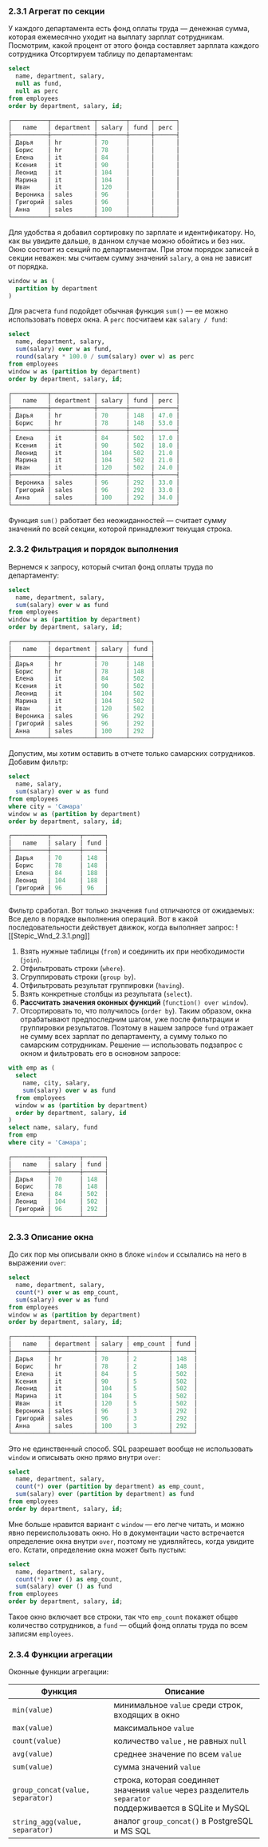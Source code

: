 ### 2.3.1 Агрегат по секции
У каждого департамента есть фонд оплаты труда — денежная сумма, которая ежемесячно уходит на выплату зарплат сотрудникам. Посмотрим, какой процент от этого фонда составляет зарплата каждого сотрудника
Отсортируем таблицу по департаментам:
```sql
select
  name, department, salary,
  null as fund,
  null as perc
from employees
order by department, salary, id;

┌──────────┬────────────┬────────┬──────┬──────┐
│   name   │ department │ salary │ fund │ perc │
├──────────┼────────────┼────────┼──────┼──────┤
│ Дарья    │ hr         │ 70     │      │      │
│ Борис    │ hr         │ 78     │      │      │
│ Елена    │ it         │ 84     │      │      │
│ Ксения   │ it         │ 90     │      │      │
│ Леонид   │ it         │ 104    │      │      │
│ Марина   │ it         │ 104    │      │      │
│ Иван     │ it         │ 120    │      │      │
│ Вероника │ sales      │ 96     │      │      │
│ Григорий │ sales      │ 96     │      │      │
│ Анна     │ sales      │ 100    │      │      │
└──────────┴────────────┴────────┴──────┴──────┘
```
Для удобства я добавил сортировку по зарплате и идентификатору. Но, как вы увидите дальше, в данном случае можно обойтись и без них.
Окно состоит из секций по департаментам. При этом порядок записей в секции неважен: мы считаем сумму значений `salary`, а она не зависит от порядка.
```sql
window w as (
  partition by department
)
```
Для расчета `fund` подойдет обычная функция `sum()` — ее можно использовать поверх окна. А `perc` посчитаем как `salary / fund`:
```sql
select
  name, department, salary,
  sum(salary) over w as fund,
  round(salary * 100.0 / sum(salary) over w) as perc
from employees
window w as (partition by department)
order by department, salary, id;

┌──────────┬────────────┬────────┬──────┬──────┐
│   name   │ department │ salary │ fund │ perc │
├──────────┼────────────┼────────┼──────┼──────┤
│ Дарья    │ hr         │ 70     │ 148  │ 47.0 │
│ Борис    │ hr         │ 78     │ 148  │ 53.0 │
├──────────┼────────────┼────────┼──────┼──────┤
│ Елена    │ it         │ 84     │ 502  │ 17.0 │
│ Ксения   │ it         │ 90     │ 502  │ 18.0 │
│ Леонид   │ it         │ 104    │ 502  │ 21.0 │
│ Марина   │ it         │ 104    │ 502  │ 21.0 │
│ Иван     │ it         │ 120    │ 502  │ 24.0 │
├──────────┼────────────┼────────┼──────┼──────┤
│ Вероника │ sales      │ 96     │ 292  │ 33.0 │
│ Григорий │ sales      │ 96     │ 292  │ 33.0 │
│ Анна     │ sales      │ 100    │ 292  │ 34.0 │
└──────────┴────────────┴────────┴──────┴──────┘
```
Функция `sum()` работает без неожиданностей — считает сумму значений по всей секции, которой принадлежит текущая строка.

### 2.3.2 Фильтрация и порядок выполнения
Вернемся к запросу, который считал фонд оплаты труда по департаменту:
```sql
select
  name, department, salary,
  sum(salary) over w as fund
from employees
window w as (partition by department)
order by department, salary, id;

┌──────────┬────────────┬────────┬──────┐
│   name   │ department │ salary │ fund │
├──────────┼────────────┼────────┼──────┤
│ Дарья    │ hr         │ 70     │ 148  │
│ Борис    │ hr         │ 78     │ 148  │
│ Елена    │ it         │ 84     │ 502  │
│ Ксения   │ it         │ 90     │ 502  │
│ Леонид   │ it         │ 104    │ 502  │
│ Марина   │ it         │ 104    │ 502  │
│ Иван     │ it         │ 120    │ 502  │
│ Вероника │ sales      │ 96     │ 292  │
│ Григорий │ sales      │ 96     │ 292  │
│ Анна     │ sales      │ 100    │ 292  │
└──────────┴────────────┴────────┴──────┘
```
Допустим, мы хотим оставить в отчете только самарских сотрудников. Добавим фильтр:
```sql
select
  name, salary,
  sum(salary) over w as fund
from employees
where city = 'Самара'
window w as (partition by department)
order by department, salary, id;

┌──────────┬────────┬──────┐
│   name   │ salary │ fund │
├──────────┼────────┼──────┤
│ Дарья    │ 70     │ 148  │
│ Борис    │ 78     │ 148  │
│ Елена    │ 84     │ 188  │
│ Леонид   │ 104    │ 188  │
│ Григорий │ 96     │ 96   │
└──────────┴────────┴──────┘
```

Фильтр сработал. Вот только значения `fund` отличаются от ожидаемых:
Все дело в порядке выполнения операций. Вот в какой последовательности действует движок, когда выполняет запрос:
![[Stepic_Wnd_2.3.1.png]]
1. Взять нужные таблицы (`from`) и соединить их при необходимости (`join`).
2. Отфильтровать строки (`where`).
3. Сгруппировать строки (`group by`).
4. Отфильтровать результат группировки (`having`).
5. Взять конкретные столбцы из результата (`select`).
6. **Рассчитать значения оконных функций** (`function() over window`).
7. Отсортировать то, что получилось (`order by`).
Таким образом, окна отрабатывают предпоследним шагом, уже после фильтрации и группировки результатов. Поэтому в нашем запросе `fund` отражает не сумму всех зарплат по департаменту, а сумму только по самарским сотрудникам.
Решение — использовать подзапрос с окном и фильтровать его в основном запросе:
```sql
with emp as (
  select
    name, city, salary,
    sum(salary) over w as fund
  from employees
  window w as (partition by department)
  order by department, salary, id
)
select name, salary, fund
from emp
where city = 'Самара';

┌──────────┬────────┬──────┐
│   name   │ salary │ fund │
├──────────┼────────┼──────┤
│ Дарья    │ 70     │ 148  │
│ Борис    │ 78     │ 148  │
│ Елена    │ 84     │ 502  │
│ Леонид   │ 104    │ 502  │
│ Григорий │ 96     │ 292  │
└──────────┴────────┴──────┘
```

### 2.3.3 Описание окна
До сих пор мы описывали окно в блоке `window` и ссылались на него в выражении `over`:
```sql
select
  name, department, salary,
  count(*) over w as emp_count,
  sum(salary) over w as fund
from employees
window w as (partition by department)
order by department, salary, id;

┌──────────┬────────────┬────────┬───────────┬──────┐
│   name   │ department │ salary │ emp_count │ fund │
├──────────┼────────────┼────────┼───────────┼──────┤
│ Дарья    │ hr         │ 70     │ 2         │ 148  │
│ Борис    │ hr         │ 78     │ 2         │ 148  │
│ Елена    │ it         │ 84     │ 5         │ 502  │
│ Ксения   │ it         │ 90     │ 5         │ 502  │
│ Леонид   │ it         │ 104    │ 5         │ 502  │
│ Марина   │ it         │ 104    │ 5         │ 502  │
│ Иван     │ it         │ 120    │ 5         │ 502  │
│ Вероника │ sales      │ 96     │ 3         │ 292  │
│ Григорий │ sales      │ 96     │ 3         │ 292  │
│ Анна     │ sales      │ 100    │ 3         │ 292  │
└──────────┴────────────┴────────┴───────────┴──────┘
```
Это не единственный способ. SQL разрешает вообще не использовать `window` и описывать окно прямо внутри `over`:
```sql
select
  name, department, salary,
  count(*) over (partition by department) as emp_count,
  sum(salary) over (partition by department) as fund
from employees
order by department, salary, id;
```
Мне больше нравится вариант с `window` — его легче читать, и можно явно переиспользовать окно. Но в документации часто встречается определение окна внутри `over`, поэтому не удивляйтесь, когда увидите его.
Кстати, определение окна может быть пустым:
```sql
select
  name, department, salary,
  count(*) over () as emp_count,
  sum(salary) over () as fund
from employees
order by department, salary, id;
```
Такое окно включает все строки, так что `emp_count` покажет общее количество сотрудников, а `fund` — общий фонд оплаты труда по всем записям `employees`.

### 2.3.4 Функции агрегации
Оконные функции агрегации:

|Функция|Описание|
|---|---|
|`min(value)`|минимальное `value` среди строк, входящих в окно|
|`max(value)`|максимальное `value`|
|`count(value)`|количество `value` , не равных `null`|
|`avg(value)`|среднее значение по всем `value`|
|`sum(value)`|сумма значений `value`|
|`group_concat(value, separator)`|строка, которая соединяет значения `value` через разделитель `separator`  <br>поддерживается в SQLite и MySQL|
|`string_agg(value, separator)`|аналог `group_concat()` в PostgreSQL и MS SQL|

